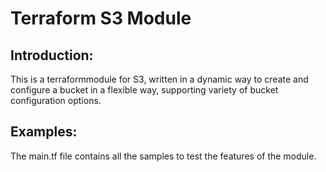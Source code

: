 # Terraform S3 Module

## Introduction:
This is a terraformmodule for S3, written in a dynamic way to create and configure a bucket in a flexible way, supporting variety of bucket configuration options.

## Examples:
The main.tf file contains all the samples to test the features of the module.
